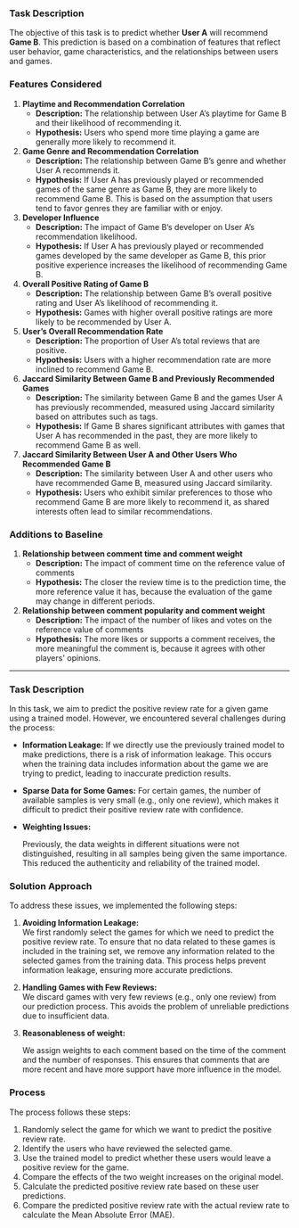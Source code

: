 ### Task Description

The objective of this task is to predict whether **User A** will recommend **Game B**. This prediction is based on a combination of features that reflect user behavior, game characteristics, and the relationships between users and games.

### Features Considered

1. **Playtime and Recommendation Correlation**
   - **Description:** The relationship between User A’s playtime for Game B and their likelihood of recommending it.
   - **Hypothesis:** Users who spend more time playing a game are generally more likely to recommend it.
2. **Game Genre and Recommendation Correlation**
   - **Description:** The relationship between Game B’s genre and whether User A recommends it.
   - **Hypothesis:** If User A has previously played or recommended games of the same genre as Game B, they are more likely to recommend Game B. This is based on the assumption that users tend to favor genres they are familiar with or enjoy.
3. **Developer Influence**
   - **Description:** The impact of Game B’s developer on User A’s recommendation likelihood.
   - **Hypothesis:** If User A has previously played or recommended games developed by the same developer as Game B, this prior positive experience increases the likelihood of recommending Game B.
4. **Overall Positive Rating of Game B**
   - **Description:** The relationship between Game B’s overall positive rating and User A’s likelihood of recommending it.
   - **Hypothesis:** Games with higher overall positive ratings are more likely to be recommended by User A.
5. **User’s Overall Recommendation Rate**
   - **Description:** The proportion of User A’s total reviews that are positive.
   - **Hypothesis:** Users with a higher recommendation rate are more inclined to recommend Game B.
6. **Jaccard Similarity Between Game B and Previously Recommended Games**
   - **Description:** The similarity between Game B and the games User A has previously recommended, measured using Jaccard similarity based on attributes such as tags.
   - **Hypothesis:** If Game B shares significant attributes with games that User A has recommended in the past, they are more likely to recommend Game B as well.
7. **Jaccard Similarity Between User A and Other Users Who Recommended Game B**
   - **Description:** The similarity between User A and other users who have recommended Game B, measured using Jaccard similarity.
   - **Hypothesis:** Users who exhibit similar preferences to those who recommend Game B are more likely to recommend it, as shared interests often lead to similar recommendations.

### Additions to Baseline

1. **Relationship between comment time and comment weight**
   - **Description:** The impact of comment time on the reference value of comments
   - **Hypothesis:** The closer the review time is to the prediction time, the more reference value it has, because the evaluation of the game may change in different periods.
2. **Relationship between comment popularity and comment weight**
   - **Description:** The impact of the number of likes and votes on the reference value of comments
   - **Hypothesis:** The more likes or supports a comment receives, the more meaningful the comment is, because it agrees with other players' opinions.

---

### Task Description

In this task, we aim to predict the positive review rate for a given game using a trained model. However, we encountered several challenges during the process:

- **Information Leakage:** If we directly use the previously trained model to make predictions, there is a risk of information leakage. This occurs when the training data includes information about the game we are trying to predict, leading to inaccurate prediction results.
- **Sparse Data for Some Games:** For certain games, the number of available samples is very small (e.g., only one review), which makes it difficult to predict their positive review rate with confidence.
- **Weighting Issues:**

  Previously, the data weights in different situations were not distinguished, resulting in all samples being given the same importance. This reduced the authenticity and reliability of the trained model.

### Solution Approach

To address these issues, we implemented the following steps:

1. **Avoiding Information Leakage:**  
   We first randomly select the games for which we need to predict the positive review rate. To ensure that no data related to these games is included in the training set, we remove any information related to the selected games from the training data. This process helps prevent information leakage, ensuring more accurate predictions.

2. **Handling Games with Few Reviews:**  
   We discard games with very few reviews (e.g., only one review) from our prediction process. This avoids the problem of unreliable predictions due to insufficient data.

3. **Reasonableness of weight:**

   We assign weights to each comment based on the time of the comment and the number of responses. This ensures that comments that are more recent and have more support have more influence in the model.

### Process

The process follows these steps:

1. Randomly select the game for which we want to predict the positive review rate.
2. Identify the users who have reviewed the selected game.
3. Use the trained model to predict whether these users would leave a positive review for the game.
4. Compare the effects of the two weight increases on the original model.
5. Calculate the predicted positive review rate based on these user predictions.
6. Compare the predicted positive review rate with the actual review rate to calculate the Mean Absolute Error (MAE).
